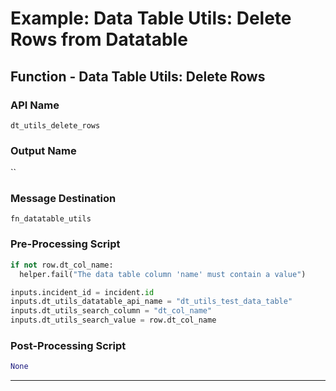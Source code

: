 <!--
    DO NOT MANUALLY EDIT THIS FILE
    THIS FILE IS AUTOMATICALLY GENERATED WITH resilient-sdk codegen
    Generated with resilient-sdk v48.2.4321
-->

# Example: Data Table Utils: Delete Rows from Datatable

## Function - Data Table Utils: Delete Rows

### API Name
`dt_utils_delete_rows`

### Output Name
``

### Message Destination
`fn_datatable_utils`

### Pre-Processing Script
```python
if not row.dt_col_name:
  helper.fail("The data table column 'name' must contain a value")

inputs.incident_id = incident.id
inputs.dt_utils_datatable_api_name = "dt_utils_test_data_table"
inputs.dt_utils_search_column = "dt_col_name"
inputs.dt_utils_search_value = row.dt_col_name
```

### Post-Processing Script
```python
None
```

---

